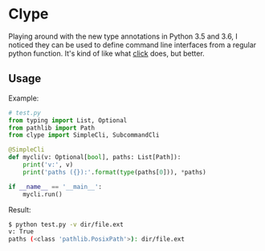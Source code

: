 # Clype
Playing around with the new type annotations in Python 3.5 and 3.6,
I noticed they can be used to define command line interfaces from a regular python function.
It's kind of like what [click](http://click.pocoo.org) does, but better.

## Usage
Example:
```python
# test.py
from typing import List, Optional
from pathlib import Path
from clype import SimpleCli, SubcommandCli

@SimpleCli
def mycli(v: Optional[bool], paths: List[Path]):
    print('v:', v)
    print('paths ({}):'.format(type(paths[0])), *paths)

if __name__ == '__main__':
    mycli.run()
```
Result:
```sh
$ python test.py -v dir/file.ext
v: True
paths (<class 'pathlib.PosixPath'>): dir/file.ext
```

